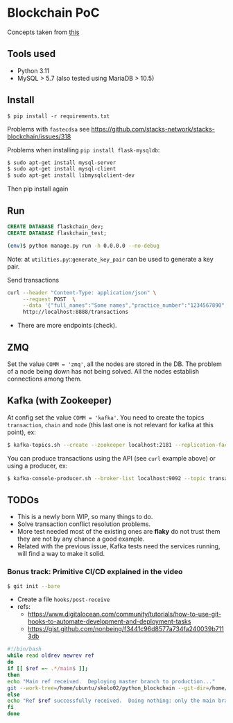 # Blockchain PoC

Concepts taken from [this](https://youtu.be/nhA9I_RYxgQ)

## Tools used
- Python 3.11
- MySQL > 5.7 (also tested using MariaDB > 10.5)

## Install
```
$ pip install -r requirements.txt
```

Problems with `fastecdsa` see https://github.com/stacks-network/stacks-blockchain/issues/318

Problems when installing `pip install flask-mysqldb`:
```bash
$ sudo apt-get install mysql-server
$ sudo apt-get install mysql-client
$ sudo apt-get install libmysqlclient-dev
```
Then pip install again

## Run

```sql
CREATE DATABASE flaskchain_dev;
CREATE DATABASE flaskchain_test;   
```

```bash
(env)$ python manage.py run -h 0.0.0.0 --no-debug
```
Note: at `utilities.py`::`generate_key_pair` can be used to generate a key pair.

Send transactions
```bash
curl --header "Content-Type: application/json" \
     --request POST  \
     --data '{"full_names":"Some names","practice_number":"1234567890","notes":"Some notes"}' \
     http://localhost:8888/transactions
```
* There are more endpoints (check).

## ZMQ
Set the value `COMM = 'zmq'`, all the nodes are stored in the DB.
The problem of a node being down has not being solved.
All the nodes establish connections among them.

## Kafka (with Zookeeper)

At config set the value `COMM = 'kafka'`. You need to create the topics `transaction`, `chain` and `node` (this last
one is not relevant for kafka at this point), ex:
```bash
$ kafka-topics.sh --create --zookeeper localhost:2181 --replication-factor 2 --partitions 3 --topic transaction
```

You can produce transactions using the API (see `curl` example above) or using a producer, ex:
```bash
$ kafka-console-producer.sh --broker-list localhost:9092 --topic transaction
```

## TODOs
- This is a newly born WIP, so many things to do.
- Solve transaction conflict resolution problems.
- More test needed most of the existing ones are **flaky** do not trust them they are not by any chance a good example.
- Related with the previous issue, Kafka tests need the services running, will find a way to make it solid.

### Bonus track: Primitive CI/CD explained in the video
```bash
$ git init --bare
```
- Create a file `hooks/post-receive`
- refs:
    - https://www.digitalocean.com/community/tutorials/how-to-use-git-hooks-to-automate-development-and-deployment-tasks
    - https://gist.github.com/nonbeing/f3441c96d8577a734fa240039b7113db
```bash
#!/bin/bash
while read oldrev newrev ref
do
if [[ $ref =~ .*/main$ ]];
then
echo "Main ref received.  Deploying master branch to production..."
git --work-tree=/home/ubuntu/skolo02/python_blockchain --git-dir=/home/ubuntu/skolo02/repo checkout -f
else
echo "Ref $ref successfully received.  Doing nothing: only the main branch may be deployed on this server."
fi
done
```
